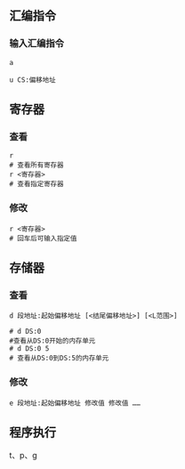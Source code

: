 ## 汇编指令

### 输入汇编指令

```assembly
a
```

```反汇编
u CS:偏移地址
```



## 寄存器

### 查看

```assembly
r 
# 查看所有寄存器
r <寄存器>
# 查看指定寄存器
```

### 修改

```assembly
r <寄存器>
# 回车后可输入指定值
```



## 存储器

### 查看

```assembly
d 段地址:起始偏移地址 [<结尾偏移地址>] [<L范围>]

# d DS:0
#查看从DS:0开始的内存单元
# d DS:0 5
# 查看从DS:0到DS:5的内存单元
```

### 修改

```assembly
e 段地址:起始偏移地址 修改值 修改值 ……
```



## 程序执行

t、p、g